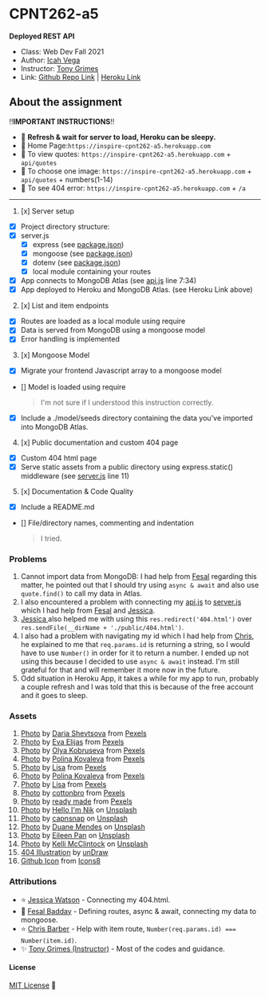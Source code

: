 # CPNT262-a5
**Deployed REST API**

- Class: Web Dev Fall 2021
- Author: [Icah Vega](https://github.com/Icahpv)
- Instructor: [Tony Grimes](https://github.com/acidtone)
- Link: [Github Repo Link](https://github.com/Icahpv/cpnt262-a5.git) | [Heroku Link](https://inspire-cpnt262-a5.herokuapp.com/)

## About the assignment

:bangbang:**IMPORTANT INSTRUCTIONS**:bangbang:
- :small_blue_diamond: **Refresh & wait for server to load, Heroku can be sleepy.**
- :small_blue_diamond: Home Page:`https://inspire-cpnt262-a5.herokuapp.com`
- :small_blue_diamond: To view quotes: `https://inspire-cpnt262-a5.herokuapp.com` + `api/quotes`
- :small_blue_diamond: To choose one image: `https://inspire-cpnt262-a5.herokuapp.com` + `api/quotes` + numbers(1-14)
- :small_blue_diamond: To see 404 error: `https://inspire-cpnt262-a5.herokuapp.com` + `/a`

---

1. [x] Server setup
  - [x] Project directory structure:
  - [x] server.js
    - [x] express (see [package.json](package.json))
    - [x] mongoose (see [package.json](package.json))
    - [x] dotenv (see [package.json](package.json))
    - [x] local module containing your routes
  - [x] App connects to MongoDB Atlas (see [api.js](api.js) line 7:34)
  - [x] App deployed to Heroku and MongoDB Atlas. (see Heroku Link above)
2. [x] List and item endpoints
  - [x] Routes are loaded as a local module using require
  - [x] Data is served from MongoDB using a mongoose model
  - [x] Error handling is implemented
3. [x] Mongoose Model
  - [x] Migrate your frontend Javascript array to a mongoose model
  - [] Model is loaded using require 
    > I'm not sure if I understood this instruction correctly.
  - [x] Include a ./model/seeds directory containing the data you've imported into MongoDB Atlas.
4. [x] Public documentation and custom 404 page
  - [x] Custom 404 html page 
  - [x] Serve static assets from a public directory using express.static() middleware (see [server.js](server.js) line 11)
5. [x] Documentation &  Code Quality
  - [x] Include a README.md
  - [] File/directory names, commenting and indentation
    > I tried.

### Problems

1. Cannot import data from MongoDB: I had help from [Fesal](https://github.com/FesalBadday) regarding this matter, he pointed out that I should try using `async & await` and also use `quote.find()` to call my data in Atlas.
2. I also encountered a problem with connecting my [api.js](api.js) to [server.js](server.js) which I had help from [Fesal](https://github.com/FesalBadday) and [Jessica](https://github.com/Enyorose).
3. [Jessica ](https://github.com/Enyorose) also helped me with using this `res.redirect('404.html')` over `res.sendFile(__dirName + './public/404.html')`.
4. I also had a problem with navigating my id which I had help from [Chris](https://github.com/13retonnian), he explained to me that `req.params.id` is returning a string, so I would have to use `Number()` in order for it to return a number. I ended up not using this because I decided to use `async & await` instead. I'm still grateful for that and will remember it more now in the future.
5. Odd situation in Heroku App, it takes a while for my app to run, probably a couple refresh and I was told that this is because of the free account and it goes to sleep.


### Assets

1. [Photo](https://www.pexels.com/photo/all-we-have-is-now-neon-signage-on-black-surface-1580625/) by [Daria Shevtsova](https://www.pexels.com/@daria) from [Pexels](https://www.pexels.com/)
2. [Photo](https://www.pexels.com/photo/close-up-shot-of-inspiring-words-on-a-brown-paper-6956352/) by [Eva Elijas](https://www.pexels.com/@eva-elijas) from [Pexels](https://www.pexels.com/)
3. [Photo](https://www.pexels.com/photo/don-t-quit-message-5238670/) by [Olya Kobruseva](https://www.pexels.com/@olyakobruseva) from [Pexels](https://www.pexels.com/)
4. [Photo](https://www.pexels.com/photo/handwritten-sign-texture-writing-6185624/) by [Polina Kovaleva](https://www.pexels.com/@polina-kovaleva) from [Pexels](https://www.pexels.com/)
5. [Photo](https://www.pexels.com/photo/person-holding-a-sticky-note-1485548/) by [Lisa](https://www.pexels.com/@fotios-photos) from [Pexels](https://www.pexels.com/)
6. [Photo](https://www.pexels.com/photo/dirty-industry-pattern-texture-6185361/) by [Polina Kovaleva](https://www.pexels.com/@polina-kovaleva) from [Pexels](https://www.pexels.com/)
7. [Photo](https://www.pexels.com/photo/paper-with-a-quote-3974410/) by [Lisa](https://www.pexels.com/@fotios-photos) from [Pexels](https://www.pexels.com/)
8. [Photo](https://www.pexels.com/photo/text-4753879/) by [cottonbro](https://www.pexels.com/@cottonbro) from [Pexels](https://www.pexels.com/)
9. [Photo](https://www.pexels.com/photo/blue-card-with-inspirational-message-3927440/) by [ready made](https://www.pexels.com/@readymade) from [Pexels](https://www.pexels.com/)
10. [Photo](https://unsplash.com/photos/z1d-LP8sjuI) by [Hello I'm Nik](https://unsplash.com/@helloimnik) on [Unsplash](https://unsplash.com/)
11. [Photo](https://unsplash.com/photos/utYSgMOIm5w) by [capnsnap](https://unsplash.com/@capnsnap) on [Unsplash](https://unsplash.com/)
12. [Photo](https://unsplash.com/photos/M5OpeuHep1E) by [Duane Mendes](https://unsplash.com/@duanemendes) on [Unsplash](https://unsplash.com/)
13. [Photo](https://unsplash.com/photos/5d5DSRQ5dUc) by [Eileen Pan](https://unsplash.com/@eileenp) on [Unsplash](https://unsplash.com/)
14. [Photo](https://unsplash.com/photos/QFKMeRCHb8w) by [Kelli McClintock](https://unsplash.com/@kelli_mcclintock) on [Unsplash](https://unsplash.com/)
15. [404 Illustration](https://undraw.co/illustrations) by [unDraw](https://undraw.co)
16. [Github Icon](https://icons8.com/icons/set/github) from [Icons8](https://icons8.com)

### Attributions

- :star: [Jessica Watson](https://github.com/Enyorose) - Connecting my 404.html.
- :star2: [Fesal Badday](https://github.com/FesalBadday) - Defining routes, async & await, connecting my data to mongoose.
- :star: [Chris Barber](https://github.com/13retonnian) - Help with item route, `Number(req.params.id) === Number(item.id)`.
- :sparkles: [Tony Grimes (Instructor)](https://github.com/acidtone) - Most of the codes and guidance.

#### License
[MIT License](License) :scroll: